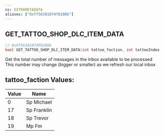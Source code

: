 ```yaml
---
ns: EXTRAMETADATA
aliases: ["0xff56381874f82086"]
---
```

## GET_TATTOO_SHOP_DLC_ITEM_DATA

```c
// 0xFF56381874F82086
bool GET_TATTOO_SHOP_DLC_ITEM_DATA(int tattoo_faction, int tattooIndex, stattooshopitemvalues out_Values);
```

Get the total number of messages in the inbox available to be processed
This number may change (bigger or smaller) as we refresh our local inbox

## tattoo_faction Values:
| Value | Name |
| --- | --- |
| 0 | Sp Michael |
| 17 | Sp Franklin |
| 18 | Sp Trevor |
| 19 | Mp Fm |

